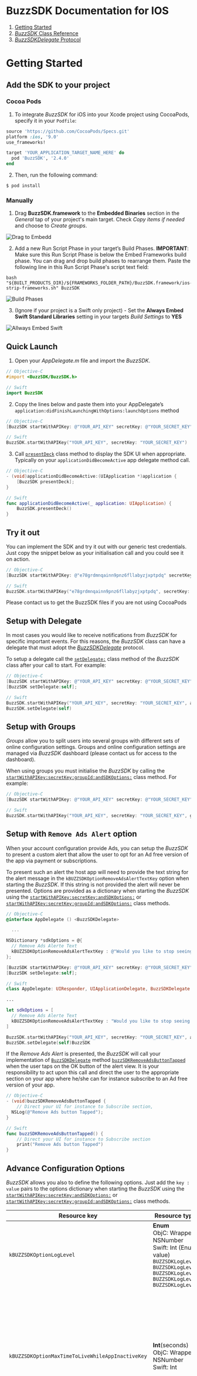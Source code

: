 # BuzzSDK Documentation for IOS
1. [Getting Started](#getting-started)
2. [_BuzzSDK_ Class Reference](#buzzsdk-class-reference)
3. [_BuzzSDKDelegate_ Protocol](#buzzsdkdelegate-protocol)

# Getting Started

## Add the SDK to your project

### Cocoa Pods
1. To integrate _BuzzSDK_ for iOS into your Xcode project using CocoaPods, specify it in your `Podfile`:

```ruby
source 'https://github.com/CocoaPods/Specs.git'
platform :ios, '9.0'
use_frameworks!

target 'YOUR_APPLICATION_TARGET_NAME_HERE' do
  pod 'BuzzSDK', '2.4.0'
end
```
2. Then, run the following command: 
```shell
$ pod install
```

### Manually
1. Drag **BuzzSDK.framework** to the **Embedded Binaries** section in the _General_ tap of your project's main target. Check _Copy items if needed_ and choose to _Create groups_.

![Drag to Embedd](/IOS/Images/IOS_Image01.jpg)

2. Add a new Run Script Phase in your target’s Build Phases.
**IMPORTANT**: Make sure this Run Script Phase is below the Embed Frameworks build phase.
You can drag and drop build phases to rearrange them.
Paste the following line in this Run Script Phase's script text field: 
```shell
bash "${BUILT_PRODUCTS_DIR}/${FRAMEWORKS_FOLDER_PATH}/BuzzSDK.framework/ios-strip-frameworks.sh" BuzzSDK
```

![Build Phases](/IOS/Images/IOS_Image02.png)

3. (Ignore if your project is a Swift only project) - Set the **Always Embed Swift Standard Libraries** setting in your targets _Build Settings_ to **YES**

![Allways Embed Swift](/IOS/Images/IOS_Image03.png)

## Quick Launch

1. Open your _AppDelegate.m_ file and import the _BuzzSDK_. 
```objective-c
// Objective-C
#import <BuzzSDK/BuzzSDK.h>
```
```swift
// Swift
import BuzzSDK
```
2. Copy the lines below and paste them into your AppDelegate’s `application:didFinishLaunchingWithOptions:launchOptions` method 
```objective-c
// Objective-C
[BuzzSDK startWithAPIKey: @"YOUR_API_KEY" secretKey: @"YOUR_SECRET_KEY"];
```
```swift
// Swift
BuzzSDK.startWithAPIKey("YOUR_API_KEY", secretKey: "YOUR_SECRET_KEY")
```
3. Call [`presentDeck`](#presentdeck) class method to display the SDK UI when appropriate. Typically on your `applicationDidBecomeActive` app delegate method call.
```objective-c
// Objective-C
- (void)applicationDidBecomeActive:(UIApplication *)application {
    [BuzzSDK presentDeck];
}
```
```swift
// Swift
func applicationDidBecomeActive(_ application: UIApplication) {
    BuzzSDK.presentDeck()
}
```

## Try it out
You can implement the SDK and try it out with our generic test credentials. Just copy the snippet below as your initialisation call and you could see it on action.
```objective-c
// Objective-C
[BuzzSDK startWithAPIKey: @"e78grdmnqainn9pnz6fllabyzjxptpdq" secretKey: @"0pwb6ep3em0t3dsamr0wqn1lin3h9tir"];
```
```swift
// Swift
BuzzSDK.startWithAPIKey("e78grdmnqainn9pnz6fllabyzjxptpdq", secretKey: "0pwb6ep3em0t3dsamr0wqn1lin3h9tir")
```
Please contact us to get the BuzzSDK files if you are not using CocoaPods

## Setup with Delegate
In most cases you would like to receive notifications from _BuzzSDK_ for specific important events. 
For this reasons, the _BuzzSDK_ class can have a delegate that must adopt the [_BuzzSDKDelegate_](#buzzsdkdelegate) protocol.

To setup a delegate call the [`setDelegate:`](#setdelegate)  class method of the _BuzzSDK_ class after your call to start. For example:
```objective-c
// Objective-C
[BuzzSDK startWithAPIKey: @"YOUR_API_KEY" secretKey: @"YOUR_SECRET_KEY" andSDKOptions:nil];
[BuzzSDK setDelegate:self];
```
```swift
// Swift
BuzzSDK.startWithAPIKey("YOUR_API_KEY", secretKey: "YOUR_SECRET_KEY", andSDKOptions: nil)
BuzzSDK.setDelegate(self)
```
## Setup with Groups
_Groups_ allow you to split users into several groups with different sets of online configuration settings. Groups and online configuration settings are managed via _BuzzSDK_ dashboard (please contact us for access to the dashboard).

When using groups you must initialise the _BuzzSDK_ by calling the  [`startWithAPIKey:secretKey:groupId:andSDKOptions:`](#startwithapikeysecretkeygroupidandsdkoptions) class method. For example:
```objective-c
// Objective-C
[BuzzSDK startWithAPIKey: @"YOUR_API_KEY" secretKey: @"YOUR_SECRET_KEY" groupId:0 andSDKOptions:nil];
```
```swift
// Swift
BuzzSDK.startWithAPIKey("YOUR_API_KEY", secretKey: "YOUR_SECRET_KEY", groupId: 0, andSDKOptions: nil)
```
## Setup with `Remove Ads Alert` option
When your account configuration provide Ads, you can setup the _BuzzSDK_ to present a custom alert that allow the user to opt for an Ad free version of the app via payment or subscriptions.

To present such an alert the host app will need to provide the text string for the alert message in the `kBUZZSDKOptionRemoveAdsAlertTextKey` option when starting the _BuzzSDK_. If this string is not provided the alert will never be presented. 
Options are provided as a dictionary when starting the _BuzzSDK_ using the [`startWithAPIKey:secretKey:andSDKOptions:`](#startwithapikeysecretkeyandsdkoptions) or [`startWithAPIKey:secretKey:groupId:andSDKOptions:`](#startwithapikeysecretkeygroupidandsdkoptions) class methods.
```objective-c
// Objective-C
@interface AppDelegate () <BuzzSDKDelegate>

  ...

NSDictionary *sdkOptions = @{
  // Remove Ads Alerte Text
  kBUZZSDKOptionRemoveAdsAlertTextKey : @"Would you like to stop seeing ads on your app?\nTap OK for premium!",
};

[BuzzSDK startWithAPIKey: @"YOUR_API_KEY" secretKey: @"YOUR_SECRET_KEY" andSDKOptions:sdkOptions];
[BuzzSDK setDelegate:self];
```
```swift
// Swift
class AppDelegate: UIResponder, UIApplicationDelegate, BuzzSDKDelegate

...

let sdkOptions = [
  // Remove Ads Alerte Text
  kBUZZSDKOptionRemoveAdsAlertTextKey : "Would you like to stop seeing ads on your app?\nTap OK for premium!",
]

BuzzSDK.startWithAPIKey("YOUR_API_KEY", secretKey: "YOUR_SECRET_KEY", andSDKOptions: sdkOptions)
BuzzSDK.setDelegate(self)BuzzSDK
```
If the  _Remove Ads Alert_ is presented, the _BuzzSDK_ will call your implementation of [`BuzzSDKDelegate`](#buzzsdkdelegate) method [`buzzSDKRemoveAdsButtonTapped`](#buzzsdkremoveadsbuttontapped) when the user taps on the OK button of the alert view. It is your responsibility to act upon this call and direct the user to the appropriate section on your app where he/she can for instance subscribe to an Ad free version of your app. 
```objective-c
// Objective-C
- (void)buzzSDKRemoveAdsButtonTapped {
    // Direct your UI for instance to Subscribe section,
  NSLog(@"Remove Ads button Tapped"); 
}
```
```swift
// Swift
func buzzSDKRemoveAdsButtonTapped() {
    // Direct your UI for instance to Subscribe section
    print("Remove Ads button Tapped")
}
```
## Advance Configuration Options
_BuzzSDK_ allows you also to define the following options. Just add the `key : value` pairs to the options dictionary when starting the _BuzzSDK_ using the [`startWithAPIKey:secretKey:andSDKOptions:`](#startwithapikeysecretkeyandsdkoptions) or [`startWithAPIKey:secretKey:groupId:andSDKOptions:`](#startwithapikeysecretkeygroupidandsdkoptions) class methods.

| Resource key | Resource type/values | Description |
| ------------ | -------------------- | ----------- |
| `kBUZZSDKOptionLogLevel` | **Enum**<br>ObjC: Wrapped in NSNumber<br>Swift: Int (Enum raw value)<br>`BUZZSDKLogLevelNone`<br>`BUZZSDKLogLevelError`<br>`BUZZSDKLogLevelWarning`<br>`BUZZSDKLogLevelInfo`<br>`BUZZSDKLogLevelDebug` | Define the log level to be used by the SDK in your app. |
| `kBUZZSDKOptionMaxTimeToLiveWhileAppInactiveKey` | **Int**(seconds)<br>ObjC: Wrapped in NSNumber<br>Swift: Int | Indicates maximum amount of time which SDK Deck is allowed to stay present if the app has been made inactive (in seconds).<br>Default value is 600 seconds (10 minutes) |
| `kBUZZSDKOptionNoAdsKey` | **Bool**<br>ObjC: Wrapped in NSNumber<br>Swift: Bool | This option will indicates that the SDK should ignore any Ads provided by the backend config for the SDK session.<br>This will be used when the host app still wants to present the SDK for content but no Ads (i.e. if the user is for example a subscribed user)<br>Default value is `false` |

When presenting video content in addition to video ads, the style of the _title_ and _kicker_ of videos while presented in Full Screen or Picture in Picture mode can be configured as options in the same way by passing the `key : value` pairs below:

| Resource key | Resource type/values | Description |
| ------------ | -------------------- | ----------- |
| `kBUZZSDKOptionStyleKickerFontNameKey` | **String**<br>ObjC: NSString<br>Swift: String | The PostScript name of the Font for the kicker of the videos when displayed. See note below regarding custom fonts.<br>Default value is `HelveticaNeue-Bold` |
| `kBUZZSDKOptionStyleKickerFontSizeInFullscreenKey` | **Float**(Point Size)<br>ObjC: Wrapped in NSNumber<br>Swift: Float | The size in points to apply to the kicker of a video when displayed in Full Screen mode .<br>Default value is `12.0` |
| `kBUZZSDKOptionStyleKickerFontSizeInPIPKey` | **Float**(Point Size)<br>ObjC: Wrapped in NSNumber<br>Swift: Float | The size in points to apply to the kicker of a video when displayed in Picture In Picture mode .<br>Default value is `10.0` |
| `kBUZZSDKOptionStyleKickerTextColorKey` | **UIColor** | The UIColor instance to use for the video's kicker text color when displayed.<br>Default value is `[UIColor whiteColor]` |
| `kBUZZSDKOptionStyleTitleFontNameKey` | **String**<br>ObjC: NSString<br>Swift: String | The PostScript name of the Font for the video's title when displayed See note below regarding custom fonts.<br>Default value is `HelveticaNeue` |
| `kBUZZSDKOptionStyleTitleFontSizeInFullscreenKey` | **Float**(Point Size)<br>ObjC: Wrapped in NSNumber<br>Swift: Float | The size in points to apply to the title of a video when displayed in Full Screen mode.<br>Default value is `15.0` |
| `kBUZZSDKOptionStyleTitleFontSizeInPIPKey` | **Float**(Point Size)<br>ObjC: Wrapped in NSNumber<br>Swift: Float | The size in points to apply to the title of a video when displayed in Picture In Picture mode.<br>Default value is `12.0` |
| `kBUZZSDKOptionStyleTitleTextColorKey` | **UIColor** | The UIColor instance to use for the video's title text color when displayed.<br>Default value is `[UIColor whiteColor]` |
| `kBUZZSDKOptionStyleTitleBackgroundColorKey` | **UIColor** | The UIColor instance to use for the text areas background color on both Full Screen and Picture In Picture mode.<br>Default value is  UIColor with RGBA `0x0000000A` |

# _BuzzSDK_ Class Reference

## startWithAPIKey:secretKey:
Initialises the _BuzzSDK_. Simplified version of initialisation using default options and default group.
```objective-c
// Objective-C
+ (void)startWithAPIKey:(nonnull NSString *)APIKey secretKey:(nonnull NSString *)secretKey;
}
```
```swift
// Swift
class func start(withApiKey apiKey : String, secretKey : String)
```
| Parameter | Description |
| --------- | ----------- |
| `apiKey` | Please contact us to request your app configuration including the keys |
| `secretKey` | Please contact us to request your app configuration including the keys |

## startWithAPIKey:secretKey:andSDKOptions:
Initialises the _BuzzSDK_ including options and using default group.
```objective-c
// Objective-C
+ (void)startWithAPIKey:(nonnull NSString *)APIKey secretKey:(nonnull NSString *)secretKey andSDKOptions:(nullable NSDictionary *)SDKOptions;
```
```swift
// Swift
class func start(withApiKey apiKey : String, secretKey : String, andOptions SDKOptions [String:AnyHashable]?)
```
| Parameter | Description |
| --------- | ----------- |
| `apiKey` | Please contact us to request your app configuration including the keys |
| `secretKey` | Please contact us to request your app configuration including the keys |
| `SDKOptions` | See [Configuration Options](#advance-configuration-options) for options description |

## startWithAPIKey:secretKey:groupId:andSDKOptions:
Initialises _BuzzSDK_ with a group id and options (optional).
```objective-c
// Objective-C
+ (void)startWithAPIKey:(nonnull NSString *)APIKey secretKey:(nonnull NSString *)secretKey groupId:(NSInteger)groupId andSDKOptions:(nullable NSDictionary *)SDKOptions;
```
```swift
// Swift
class func start(withApiKey apiKey : String, secretKey : String, groupId : Int, andOptions SDKOptions [String:AnyHashable]?)
```
| Parameter | Description |
| --------- | ----------- |
| `apiKey` | Please contact us to request your app configuration including the keys |
| `secretKey` | Please contact us to request your app configuration including the keys |
| `groupId` | Id for group configuration when using the _BuzzSDK_ with _Groups_. Contact us for details and groups setup. |
| `SDKOptions` | See [Configuration Options](#advance-configuration-options) for options description |

## setDelegate
Sets the delegate object to respond to _BuzzSDK_ call backs.
```objective-c
// Objective-C
+ (void)setDelegate:(nonnull NSObject<BuzzSDKDelegate> *)delegate;
```
```swift
// Swift
class func setDelegate(_ delegate : BuzzSDKDelegate)
```
See [_BuzzSDKDelegate_](#buzzsdkdelegate)

## presentDeck
Starts presentation of the _BuzzSDK_ UI on top of the host app’s UI.
```objective-c
// Objective-C
+ (void)presentDeck;
```
```swift
// Swift
class func presentDeck()
```
Call this method when you want to trigger the presentation of the _BuzzSDK_ UI or to show it again after it has been hidden by calling [`hideDeck`](#hidedeck) method.
It is safe to call this method multiple times, but it only has effect if _BuzzSDK_ UI is not presented yet or hidden.

## pause
Instructs the _BuzzSDK_ to pause any video that is currently playing.
```objective-c
// Objective-C
+ (void)pause
```
```swift
// Swift
class func pause()
```

## hideDeck
Will hide the _BuzzSDK_ UI (if presented) from the user. UI can be brought back on top of the host app UI by calling [`presentDeck`](#presentdeck)  again. If the UI is hidden when the app is sent to the background, the _BuzzSDK_ will be dismissed and calling [`presentDeck`](#presentdeck) will start a new _BuzzSDK_ Session.
Similarly, calling `hideDeck` before the _BuzzSDK_ UI is set (i.e. while on [`BuzzSDKStateNone`](#buzzsdkstatehaschanged) or [`BuzzSDKStatePrepared`](#buzzsdkstatehaschanged) state) will terminate the _BuzzSDK_ session and calling [`presentDeck`](#presentdeck) will start a new _BuzzSDK_ Session.
```objective-c
// Objective-C
+ (void)hideDeck;
```
```swift
// Swift
class func hideDeck()
```

## dismissDeck
Will completely stop the _BuzzSDK_ and remove it from the view hierarchy.
```objective-c
// Objective-C
+ (void)dismissDeck;
```
```swift
// Swift
class func dismissDeck()
```

# _BuzzSDKDelegate_ Protocol

## BuzzSDKDelegate
The methods declared by the _BuzzSDKDelegate_ protocol allow the adopting delegate to respond to messages from the _BuzzSDK_ class and thus respond to, and in some affect, UI interactions such as tapping on _Remove Ads_ alert _OK_ button, starting video playback, hiding or showing the UI, etc.

**Methods**
-  [`buzzSDKRemoveAdsButtonTapped`](#buzzsdkremoveadsbuttontapped) 
-  [`buzzSDKHasStartedVideoPlayback`](#buzzsdkhasstartedvideoplayback)  
-  [`buzzSDKStateHasChanged:`](#buzzsdkstatehaschanged)

### buzzSDKRemoveAdsButtonTapped
```objective-c
// Objective-C
- (void)buzzSDKRemoveAdsButtonTapped;
```
```swift
// Swift
func buzzSDKRemoveAdsButtonTapped()
```
**Discussion**
If the  _Remove Ads Alert_ is presented, the _BuzzSDK_ will call your implementation of this method when the user taps on the **OK** button of the alert view. It is your responsibility to act upon this call and direct the user to the appropriate section on your app where he/she can for instance subscribe to an Ad free version of your app.

### buzzSDKHasStartedVideoPlayback
```objective-c
// Objective-C
- (void)buzzSDKHasStartedVideoPlayback;
```
```swift
// Swift
func buzzSDKHasStartedVideoPlayback()
```
**Discussion**
Notifies the delegate that the _BuzzSDK_ has started playback of video content. This will be notified every time video playback starts on any content element.

### buzzSDKStateHasChanged:
```objective-c
// Objective-C
- (void)buzzSDKStateHasChanged:(BuzzSDKState)state
```
```swift
// Swift
func buzzSDKStateHasChanged(_ state: BuzzSDKState)
```
**Discussion**
Notifies the delegate of a state change on the _BuzzSDK_. When started the _BussSDK_ state is always `BuzzSDKStateNone`.

The states are:
- `BuzzSDKStateNone`: The _BuzzSDK_ has been initialised, but the configuration not loaded and its UI hierarchy is not set.
- `BuzzSDKStatePreparing`: The _BuzzSDK_ is fetching configuration from backend in preparation for presentation. This state is triggered after calling [`presentDeck`](#presentDeck) while in  `BuzzSDKStateNone` state.
- `BuzzSDKStatePrepared`: The _BuzzSDK_ configuration has been fetched, and content has started to load, the UI Hierarchy is not yet set and no content is currently being presented.
- `BuzzSDKStatePresenting`: The _BuzzSDK_ UI Hierarchy is set, and content is currently being presented.
- `BuzzSDKStateHiddenByHostApp`: The _BuzzSDK_ UI Hierarchy is set, content is displayed but currently hidden by host app request. User can not manually show it again but host app can by calling [`presentDeck`](#presentdeck) class method.
- `BuzzSDKStateHiddenByUser`: The _BuzzSDK_ UI Hierarchy is set, content is displayed but currently hidden by user request. A `Show Videos` buttons is displayed so user can show the UI again on request.
